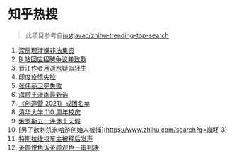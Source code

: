 # 知乎热搜

> 此项目参考自[justjavac/zhihu-trending-top-search](https://github.com/justjavac/zhihu-trending-top-search/blob/main/utils.ts)

<!-- BEGIN -->
  <!-- 最后更新时间:Mon Apr 26 2021 05:20:54 GMT+0000 (Coordinated Universal Time) -->
  1. [深房理涉嫌非法集资](https://www.zhihu.com/search?q=深房理)
1. [B 站回应招聘争议并致歉](https://www.zhihu.com/search?q=b站北邮)
1. [晋江作者月逝水疑似轻生](https://www.zhihu.com/search?q=月逝水)
1. [印度疫情失控](https://www.zhihu.com/search?q=印度疫情)
1. [张伟丽卫冕失败](https://www.zhihu.com/search?q=张伟丽)
1. [海贼王漫画最新话](https://www.zhihu.com/search?q=海贼王)
1. [《创造营 2021》成团名单](https://www.zhihu.com/search?q=创造营成团名单)
1. [清华大学 110 周年校庆](https://www.zhihu.com/search?q=清华校庆)
1. [俄罗斯五一连休十天假](https://www.zhihu.com/search?q=俄罗斯五一)
1. [男子欲刺杀米哈游创始人被捕](https://www.zhihu.com/search?q=崩坏 3)
1. [特斯拉维权车主被释后发声](https://www.zhihu.com/search?q=特斯拉维权)
1. [茶颜悦色诉茶颜观色一审判决](https://www.zhihu.com/search?q=茶颜悦色)
  <!-- END -->
